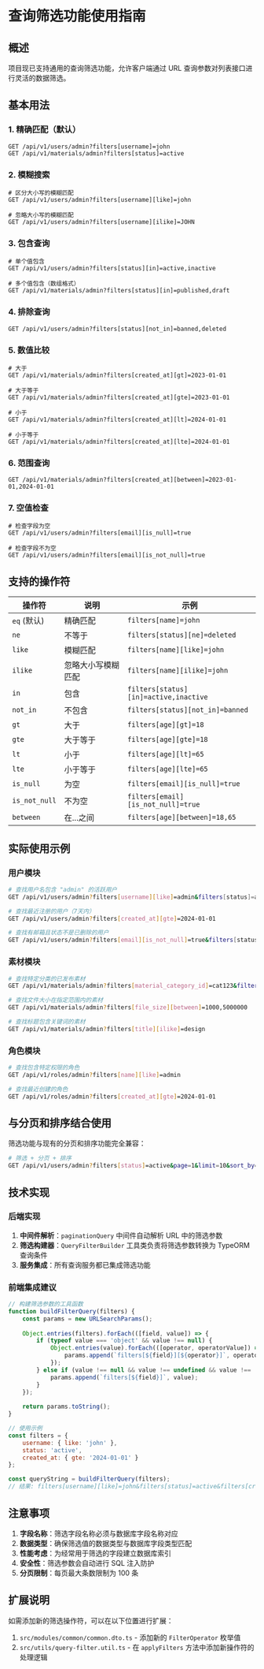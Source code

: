 # 查询筛选功能使用指南

## 概述

项目现已支持通用的查询筛选功能，允许客户端通过 URL 查询参数对列表接口进行灵活的数据筛选。

## 基本用法

### 1. 精确匹配（默认）
```
GET /api/v1/users/admin?filters[username]=john
GET /api/v1/materials/admin?filters[status]=active
```

### 2. 模糊搜索
```
# 区分大小写的模糊匹配
GET /api/v1/users/admin?filters[username][like]=john

# 忽略大小写的模糊匹配
GET /api/v1/users/admin?filters[username][ilike]=JOHN
```

### 3. 包含查询
```
# 单个值包含
GET /api/v1/users/admin?filters[status][in]=active,inactive

# 多个值包含（数组格式）
GET /api/v1/materials/admin?filters[status][in]=published,draft
```

### 4. 排除查询
```
GET /api/v1/users/admin?filters[status][not_in]=banned,deleted
```

### 5. 数值比较
```
# 大于
GET /api/v1/materials/admin?filters[created_at][gt]=2023-01-01

# 大于等于
GET /api/v1/materials/admin?filters[created_at][gte]=2023-01-01

# 小于
GET /api/v1/materials/admin?filters[created_at][lt]=2024-01-01

# 小于等于
GET /api/v1/materials/admin?filters[created_at][lte]=2024-01-01
```

### 6. 范围查询
```
GET /api/v1/materials/admin?filters[created_at][between]=2023-01-01,2024-01-01
```

### 7. 空值检查
```
# 检查字段为空
GET /api/v1/users/admin?filters[email][is_null]=true

# 检查字段不为空
GET /api/v1/users/admin?filters[email][is_not_null]=true
```

## 支持的操作符

| 操作符 | 说明 | 示例 |
|--------|------|------|
| `eq` (默认) | 精确匹配 | `filters[name]=john` |
| `ne` | 不等于 | `filters[status][ne]=deleted` |
| `like` | 模糊匹配 | `filters[name][like]=john` |
| `ilike` | 忽略大小写模糊匹配 | `filters[name][ilike]=john` |
| `in` | 包含 | `filters[status][in]=active,inactive` |
| `not_in` | 不包含 | `filters[status][not_in]=banned` |
| `gt` | 大于 | `filters[age][gt]=18` |
| `gte` | 大于等于 | `filters[age][gte]=18` |
| `lt` | 小于 | `filters[age][lt]=65` |
| `lte` | 小于等于 | `filters[age][lte]=65` |
| `is_null` | 为空 | `filters[email][is_null]=true` |
| `is_not_null` | 不为空 | `filters[email][is_not_null]=true` |
| `between` | 在...之间 | `filters[age][between]=18,65` |

## 实际使用示例

### 用户模块
```bash
# 查找用户名包含 "admin" 的活跃用户
GET /api/v1/users/admin?filters[username][like]=admin&filters[status]=active

# 查找最近注册的用户（7天内）
GET /api/v1/users/admin?filters[created_at][gte]=2024-01-01

# 查找有邮箱且状态不是已删除的用户
GET /api/v1/users/admin?filters[email][is_not_null]=true&filters[status][ne]=deleted
```

### 素材模块
```bash
# 查找特定分类的已发布素材
GET /api/v1/materials/admin?filters[material_category_id]=cat123&filters[status]=published

# 查找文件大小在指定范围内的素材
GET /api/v1/materials/admin?filters[file_size][between]=1000,5000000

# 查找标题包含关键词的素材
GET /api/v1/materials/admin?filters[title][ilike]=design
```

### 角色模块
```bash
# 查找包含特定权限的角色
GET /api/v1/roles/admin?filters[name][like]=admin

# 查找最近创建的角色
GET /api/v1/roles/admin?filters[created_at][gte]=2024-01-01
```

## 与分页和排序结合使用

筛选功能与现有的分页和排序功能完全兼容：

```bash
# 筛选 + 分页 + 排序
GET /api/v1/users/admin?filters[status]=active&page=1&limit=10&sort_by=created_at&sort_order=DESC
```

## 技术实现

### 后端实现
1. **中间件解析**：`paginationQuery` 中间件自动解析 URL 中的筛选参数
2. **筛选构建器**：`QueryFilterBuilder` 工具类负责将筛选参数转换为 TypeORM 查询条件
3. **服务集成**：所有查询服务都已集成筛选功能

### 前端集成建议
```javascript
// 构建筛选参数的工具函数
function buildFilterQuery(filters) {
    const params = new URLSearchParams();
    
    Object.entries(filters).forEach(([field, value]) => {
        if (typeof value === 'object' && value !== null) {
            Object.entries(value).forEach(([operator, operatorValue]) => {
                params.append(`filters[${field}][${operator}]`, operatorValue);
            });
        } else if (value !== null && value !== undefined && value !== '') {
            params.append(`filters[${field}]`, value);
        }
    });
    
    return params.toString();
}

// 使用示例
const filters = {
    username: { like: 'john' },
    status: 'active',
    created_at: { gte: '2024-01-01' }
};

const queryString = buildFilterQuery(filters);
// 结果: filters[username][like]=john&filters[status]=active&filters[created_at][gte]=2024-01-01
```

## 注意事项

1. **字段名称**：筛选字段名称必须与数据库字段名称对应
2. **数据类型**：确保筛选值的数据类型与数据库字段类型匹配
3. **性能考虑**：为经常用于筛选的字段建立数据库索引
4. **安全性**：筛选参数会自动进行 SQL 注入防护
5. **分页限制**：每页最大条数限制为 100 条

## 扩展说明

如需添加新的筛选操作符，可以在以下位置进行扩展：
1. `src/modules/common/common.dto.ts` - 添加新的 `FilterOperator` 枚举值
2. `src/utils/query-filter.util.ts` - 在 `applyFilters` 方法中添加新操作符的处理逻辑 